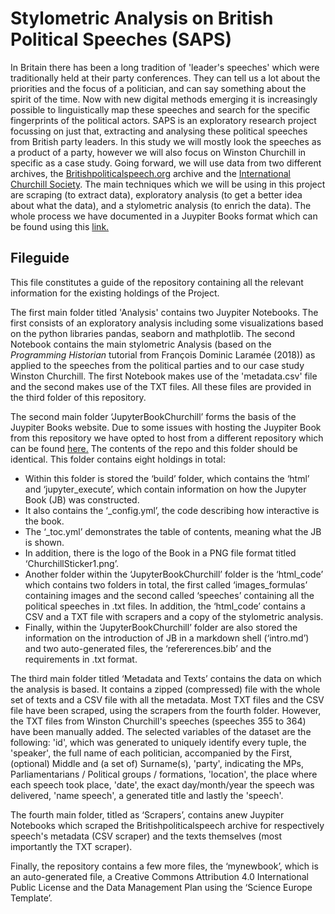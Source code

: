 # Stylometric Analysis on British Political Speeches (SAPS)
In Britain there has been a long tradition of 'leader's speeches' which were traditionally held at their party conferences. They can tell us a lot about the priorities and the focus of a politician, and can say something about the spirit of the time. Now with new digital methods emerging it is increasingly possible to linguistically map these speeches and search for the specific fingerprints of the political actors. SAPS is an exploratory research project focussing on just that, extracting and analysing these political speeches from British party leaders. In this study we will mostly look the speeches as a product of a party, however we will also focus on Winston Churchill in specific as a case study. Going forward, we will use data from two different archives, the [Britishpoliticalspeech.org](http://britishpoliticalspeech.org/) archive and the [International Churchill Society](https://winstonchurchill.org/). The main techniques which we will be using in this project are scraping (to extract data), exploratory analysis (to get a better idea about what the data), and a stylometric analysis (to enrich the data). The whole process we have documented in a Juypiter Books format which can be found using this [link.](https://paschalisag.github.io/SAPS/intro.html)

## Fileguide
This file constitutes a guide of the repository containing all the relevant information for the existing holdings of the Project. 

The first main folder titled 'Analysis' contains two Juypiter Notebooks. The first consists of an exploratory analysis including some visualizations based on the python libraries pandas, seaborn and mathplotlib. The second Notebook contains the main stylometric Analysis (based on the _Programming Historian_ tutorial from François Dominic Laramée (2018)) as applied to the speeches from the political parties and to our case study Winston Churchill. The first Notebook makes use of the 'metadata.csv' file and the second makes use of the TXT files. All these files are provided in the third folder of this repository. 

The second main folder ‘JupyterBookChurchill’ forms the basis of the Juypiter Books website. Due to some issues with hosting the Juypiter Book from this repository we have opted to host from a different repository which can be found [here.](https://github.com/PaschalisAg/SAPS)
The contents of the repo and this folder should be identical. This folder contains eight holdings in total:
- Within this folder is stored the ‘build’ folder, which contains the ‘html’ and ‘jupyter_execute’, which contain information on how the Jupyter Book (JB) was constructed.
- It also contains the ‘_config.yml’, the code describing how interactive is the book. 
- The ‘_toc.yml’ demonstrates the table of contents, meaning what the JB is shown. 
- In addition, there is the logo of the Book in a PNG file format titled ‘ChurchillSticker1.png’. 
- Another folder within the ‘JupyterBookChurchill’ folder is the ‘html_code’ which contains two folders in total, the first called ‘images_formulas’ containing images and the second called ‘speeches’ containing all the political speeches in .txt files. In addition, the ‘html_code’ contains a CSV and a TXT file with scrapers and a copy of the stylometric analysis.
- Finally, within the ‘JupyterBookChurchill’ folder are also stored the information on the introduction of JB in a markdown shell (‘intro.md’) and two auto-generated files, the ‘refererences.bib’ and the requirements in .txt format.

The third main folder titled ‘Metadata and Texts’ contains the data on which the analysis is based. It contains a zipped (compressed) file with the whole set of texts and a CSV file with all the metadata. Most TXT files and the CSV file have been scraped, using the scrapers from the fourth folder. However, the TXT files from Winston Churchill's speeches (speeches 355 to 364) have been manually added. The selected variables of the dataset are the following: 'id', which was generated to uniquely identify every tuple, the 'speaker', the full name of each politician, accompanied by the First, (optional) Middle and (a set of) Surname(s), 'party', indicating the MPs, Parliamentarians / Political groups / formations, 'location', the place where each speech took place, 'date', the exact day/month/year the speech was delivered, 'name speech', a generated title and lastly the 'speech'.

The fourth main folder, titled as ‘Scrapers’, contains anew Juypiter Notebooks which scraped the Britishpoliticalspeech archive for respectively speech's metadata (CSV scraper) and the texts themselves (most importantly the TXT scraper).

Finally, the repository contains a few more files, the ‘mynewbook’, which is an auto-generated file, a Creative Commons Attribution 4.0 International Public License and the Data Management Plan using the ‘Science Europe Template’.
